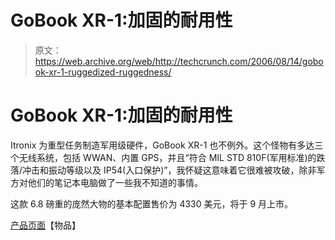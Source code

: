 # GoBook XR-1:加固的耐用性

> 原文：<https://web.archive.org/web/http://techcrunch.com/2006/08/14/gobook-xr-1-ruggedized-ruggedness/>

# GoBook XR-1:加固的耐用性

Itronix 为重型任务制造军用级硬件，GoBook XR-1 也不例外。这个怪物有多达三个无线系统，包括 WWAN、内置 GPS，并且“符合 MIL STD 810F(军用标准)的跌落/冲击和振动等级以及 IP54(入口保护)”，我怀疑这意味着它很难被攻破，除非军方对他们的笔记本电脑做了一些我不知道的事情。

这款 6.8 磅重的庞然大物的基本配置售价为 4330 美元，将于 9 月上市。

[产品页面](https://web.archive.org/web/20201124155759/http://www.gd-computing.com/index.cfm?page=Products:XR-1&locale=en_US)【物品】